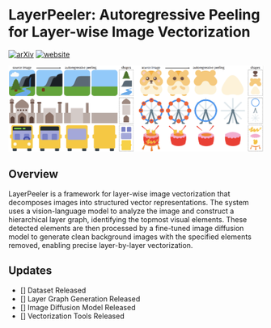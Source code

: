 # LayerPeeler: Autoregressive Peeling for Layer-wise Image Vectorization

[![arXiv](https://img.shields.io/badge/arXiv-2312.16476-b31b1b.svg)](https://arxiv.org/abs/2505.23740)
[![website](https://img.shields.io/badge/Website-Gitpage-4CCD99)](https://layerpeeler.github.io/)

![title](./assets/teaser.png)

## Overview

LayerPeeler is a framework for layer-wise image vectorization that decomposes images into structured vector representations. The system uses a vision-language model to analyze the image and construct a hierarchical layer graph, identifying the topmost visual elements. These detected elements are then processed by a fine-tuned image diffusion model to generate clean background images with the specified elements removed, enabling precise layer-by-layer vectorization.

## Updates
- [] Dataset Released
- [] Layer Graph Generation Released
- [] Image Diffusion Model Released
- [] Vectorization Tools Released
